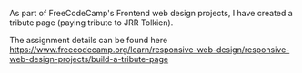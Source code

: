 As part of FreeCodeCamp's Frontend web design projects, I have created a tribute page (paying tribute to JRR Tolkien). 

The assignment details can be found here https://www.freecodecamp.org/learn/responsive-web-design/responsive-web-design-projects/build-a-tribute-page

